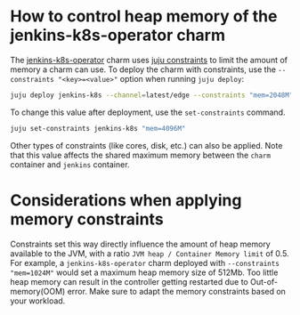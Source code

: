 # How to control heap memory of the jenkins-k8s-operator charm
The [jenkins-k8s-operator](https://github.com/canonical/jenkins-k8s-operator) charm uses [juju constraints](https://juju.is/docs/juju/constraint) to limit the amount of memory a charm can use. To deploy the charm with constraints, use the `--constraints "<key>=<value>"` option when running `juju deploy`:
```bash
juju deploy jenkins-k8s --channel=latest/edge --constraints "mem=2048M"
```
To change this value after deployment, use the `set-constraints` command.
```bash
juju set-constraints jenkins-k8s "mem=4096M"
```
Other types of constraints (like cores, disk, etc.) can also be applied. Note that this value affects the shared maximum memory between the `charm` container and `jenkins` container.
# Considerations when applying memory constraints
Constraints set this way directly influence the amount of heap memory available to the JVM, with a ratio `JVM heap / Container Memory limit` of 0.5. For example, a `jenkins-k8s-operator` charm deployed with `--constraints "mem=1024M"` would set a maximum heap memory size of 512Mb. Too little heap memory can result in the controller getting restarted due to Out-of-memory(OOM) error. Make sure to adapt the memory constraints based on your workload.